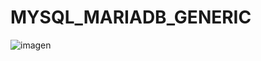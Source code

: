 
# MYSQL_MARIADB_GENERIC
![imagen](https://user-images.githubusercontent.com/61557739/170245159-0836b54b-2165-4a55-8f95-b4081c9bdad0.png)
